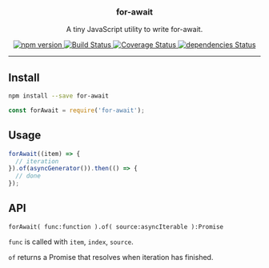 <p align="center">
  <h3 align="center">for-await</h3>
  <p align="center">A tiny JavaScript utility to write for-await.<p>
  <p align="center">
    <a href="https://www.npmjs.com/package/for-await">
      <img src="https://img.shields.io/npm/v/for-await.svg" alt="npm version">
    </a>
    <a href="https://travis-ci.org/Moeriki/for-await">
      <img src="https://travis-ci.org/Moeriki/for-await.svg?branch=master" alt="Build Status"></img>
    </a>
    <a href="https://coveralls.io/github/Moeriki/for-await?branch=master">
      <img src="https://coveralls.io/repos/github/Moeriki/for-await/badge.svg?branch=master" alt="Coverage Status"></img>
    </a>
    <a href="https://david-dm.org/moeriki/for-await">
      <img src="https://david-dm.org/moeriki/for-await/status.svg" alt="dependencies Status"></img>
    </a>
  </p>
</p>

---

## Install

```sh
npm install --save for-await
```

```js
const forAwait = require('for-await');
```

## Usage

```js
forAwait((item) => {
  // iteration
}).of(asyncGenerator()).then(() => {
  // done
});

```

## API

`forAwait( func:function ).of( source:asyncIterable ):Promise`

`func` is called with `item`, `index`, `source`.

`of` returns a Promise that resolves when iteration has finished.
